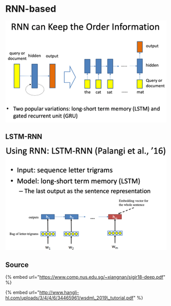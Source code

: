 # RNN-based

![](../../../../../../../.gitbook/assets/lark20190528154613.png)

## LSTM-RNN

![](../../../../../../../.gitbook/assets/lark20190528170208.png)

## Source

{% embed url="https://www.comp.nus.edu.sg/~xiangnan/sigir18-deep.pdf" %}

{% embed url="http://www.hangli-hl.com/uploads/3/4/4/6/34465961/wsdm\_2019\_tutorial.pdf" %}

